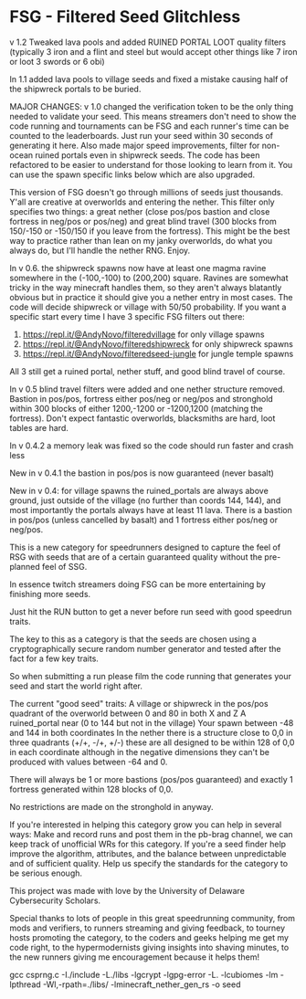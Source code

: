 # FSG - Filtered Seed Glitchless
v 1.2 Tweaked lava pools and added RUINED PORTAL LOOT quality filters (typically 3 iron and a flint and steel but would accept other things like 7 iron or loot 3 swords or 6 obi)

In 1.1 added lava pools to village seeds and fixed a mistake causing half of the shipwreck portals to be buried.

MAJOR CHANGES: v 1.0 changed the verification token to be the only thing needed to validate your seed.  This means streamers don't need to show the code running and tournaments can be FSG and each runner's time can be counted to the leaderboards.  Just run your seed within 30 seconds of generating it here.  Also made major speed improvements, filter for non-ocean ruined portals even in shipwreck seeds.  The code has been refactored to be easier to understand for those looking to learn from it. You can use the spawn specific links below which are also upgraded.

This version of FSG doesn't go through millions of seeds just thousands. Y'all are creative at overworlds and entering the nether.  This filter only specifies two things: a great nether (close pos/pos bastion and close fortress in neg/pos or pos/neg) and great blind travel (300 blocks from 150/-150 or -150/150 if you leave from the fortress).  This might be the best way to practice rather than lean on my janky overworlds, do what you always do, but I'll handle the nether RNG.  Enjoy.

In v 0.6. the shipwreck spawns now have at least one magma ravine somewhere in the (-100,-100) to (200,200) square.  Ravines are somewhat tricky in the way minecraft handles them, so they aren't always blatantly obvious but in practice it should give you a nether entry in most cases.  The code will decide shipwreck or village with 50/50 probability.  If you want a specific start every time I have 3 specific FSG filters out there:
  1) https://repl.it/@AndyNovo/filteredvillage for only village spawns
  2) https://repl.it/@AndyNovo/filteredshipwreck for only shipwreck spawns
  3) https://repl.it/@AndyNovo/filteredseed-jungle for jungle temple spawns 

All 3 still get a ruined portal, nether stuff, and good blind travel of course.

In v 0.5 blind travel filters were added and one nether structure removed.  Bastion in pos/pos, fortress either pos/neg or neg/pos and stronghold within 300 blocks of either 1200,-1200 or -1200,1200 (matching the fortress).  Don't expect fantastic overworlds, blacksmiths are hard, loot tables are hard. 

In v 0.4.2 a memory leak was fixed so the code should run faster and crash less

New in v 0.4.1 the bastion in pos/pos is now guaranteed (never basalt)

New in v 0.4: for village spawns the ruined_portals are always above ground, just outside of the village (no further than coords 144, 144), and most importantly the portals always have at least 11 lava. There is a bastion in pos/pos (unless cancelled by basalt) and 1 fortress either pos/neg or neg/pos.

This is a new category for speedrunners designed to capture the feel of RSG with seeds that are of a certain guaranteed quality without the pre-planned feel of SSG.

In essence twitch streamers doing FSG can be more entertaining by finishing more seeds.

Just hit the RUN button to get a never before run seed with good speedrun traits.

The key to this as a category is that the seeds are chosen using a cryptographically secure random number generator and tested after the fact for a few key traits.

So when submitting a run please film the code running that generates your seed and start the world right after.

The current "good seed" traits:
  A village or shipwreck in the pos/pos quadrant of the overworld between 0 and 80 in both X and Z
  A ruined_portal near (0 to 144 but not in the village)
  Your spawn between -48 and 144 in both coordinates
  In the nether there is a structure close to 0,0 in three quadrants (+/+, -/+, +/-) these are all designed to be within 128 of 0,0 in each coordinate although in the negative dimensions they can't be produced with values between -64 and 0.

There will always be 1 or more bastions (pos/pos guaranteed) and exactly 1 fortress generated within 128 blocks of 0,0.

No restrictions are made on the stronghold in anyway.

If you're interested in helping this category grow you can help in several ways:
  Make and record runs and post them in the pb-brag channel, we can keep track of unofficial WRs for this category.
  If you're a seed finder help improve the algorithm, attributes, and the balance between unpredictable and of sufficient quality.
  Help us specify the standards for the category to be serious enough.

This project was made with love by the University of Delaware Cybersecurity Scholars.

Special thanks to lots of people in this great speedrunning community, from mods and verifiers, to runners streaming and giving feedback, to tourney hosts promoting the category, to the coders and geeks helping me get my code right, to the hypermodernists giving insights into shaving minutes, to the new runners giving me encouragement because it helps them!

gcc csprng.c -I./include -L./libs -lgcrypt -lgpg-error -L. -lcubiomes -lm -lpthread -Wl,-rpath=./libs/ -lminecraft_nether_gen_rs -o seed
